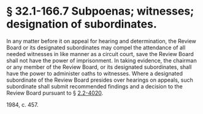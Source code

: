 # § 32.1-166.7 Subpoenas; witnesses; designation of subordinates.

<p>In any matter before it on appeal for hearing and determination, the Review Board or its designated subordinates may compel the attendance of all needed witnesses in like manner as a circuit court, save the Review Board shall not have the power of imprisonment. In taking evidence, the chairman or any member of the Review Board, or its designated subordinates, shall have the power to administer oaths to witnesses. Where a designated subordinate of the Review Board presides over hearings on appeals, such subordinate shall submit recommended findings and a decision to the Review Board pursuant to § <a href='http://law.lis.virginia.gov/vacode/2.2-4020/'>2.2-4020</a>.</p><p>1984, c. 457.</p>